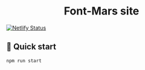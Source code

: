<h1 align="center">
  Font-Mars site
</h1>

[![Netlify Status](https://api.netlify.com/api/v1/badges/04a78e6b-0425-4d3f-a1d9-f20bf733e813/deploy-status)](https://app.netlify.com/sites/font-mars/deploys)

## 🚀 Quick start

```shell
npm run start
```